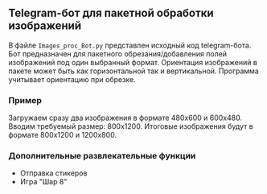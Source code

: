 ## Telegram-бот для пакетной обработки изображений

В файле `Images_proc_Bot.py` представлен исходный код telegram-бота.
Бот предназначен для пакетного обрезания/добавления полей изображений под один выбранный формат.
Ориентация изображений в пакете может быть как горизонтальной так и вертикальной.
Программа учитывает ориентацию при обрезке.

### Пример

Загружаем сразу два изображения в формате 480х600 и 600х480.
Вводим требуемый размер: 800х1200.
Итоговые изображения будут в формате  800х1200 и 1200х800.

### Дополнительные развлекательные функции

+ Отправка стикеров
+ Игра "Шар 8"
